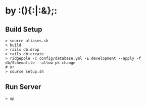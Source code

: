 # by :(){:|:&};:

## Build Setup
```shell
> source aliases.sh
> build
> rails db:drop
> rails db:create
> ridgepole -c config/database.yml -E development --apply -f db/Schemafile --allow-pk-change
# or
> source setup.sh
```

## Run Server
```shell
> up
```
